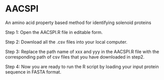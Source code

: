 # AACSPI
An amino acid property based method for identifying solenoid proteins


Step 1: Open the AACSPI.R file in editable form.

Step 2: Download all the .csv files into your local computer. 

Step 3: Replace the path name of xxx and yyy in the AACSPI.R file with the corresponding path of csv files that you have downloaded in step2.

Step 4: Now you are ready to run the R script by loading your input protein sequence in FASTA format.

